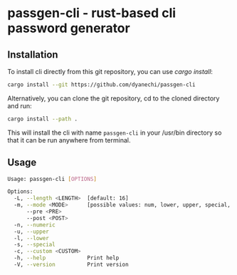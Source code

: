 # passgen-cli - rust-based cli password generator

## Installation
To install cli directly from this git repository, you can use *cargo install*:
```bash
cargo install --git https://github.com/dyanechi/passgen-cli
```

Alternatively, you can clone the git repository, cd to the cloned directory and run:
```bash
cargo install --path .
```

This will install the cli with name `passgen-cli` in your /usr/bin directory so that it can be run anywhere from terminal.

## Usage

```bash
Usage: passgen-cli [OPTIONS]

Options:
  -L, --length <LENGTH>  [default: 16]
  -m, --mode <MODE>      [possible values: num, lower, upper, special, alpha, alnum, all]
      --pre <PRE>        
      --post <POST>      
  -n, --numeric          
  -u, --upper            
  -l, --lower            
  -s, --special          
  -c, --custom <CUSTOM>  
  -h, --help             Print help
  -V, --version          Print version

```
